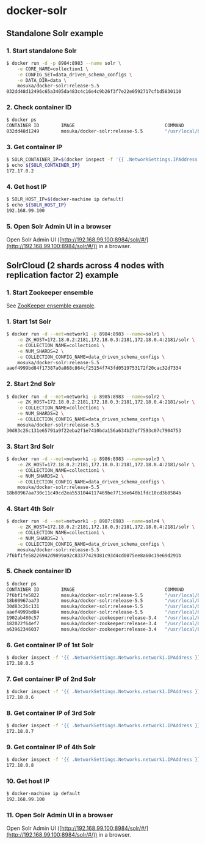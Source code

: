 # docker-solr

## Standalone Solr example

### 1. Start standalone Solr

```sh
$ docker run -d -p 8984:8983 --name solr \
    -e CORE_NAME=collection1 \
    -e CONFIG_SET=data_driven_schema_configs \
    -e DATA_DIR=data \
    mosuka/docker-solr:release-5.5
032dd48d12496c65a3405da483c4c16e4c9b26f3f7e22e0592717cfbd5830110
```

### 2. Check container ID

```sh
$ docker ps
CONTAINER ID        IMAGE                                 COMMAND                  CREATED             STATUS              PORTS                                         NAMES
032dd48d1249        mosuka/docker-solr:release-5.5        "/usr/local/bin/docke"   15 seconds ago      Up 14 seconds       0.0.0.0:8984->8983/tcp                       solr
```

### 3. Get container IP

```sh
$ SOLR_CONTAINER_IP=$(docker inspect -f '{{ .NetworkSettings.IPAddress }}' solr)
$ echo ${SOLR_CONTAINER_IP}
172.17.0.2
```

### 4. Get host IP

```sh
$ SOLR_HOST_IP=$(docker-machine ip default)
$ echo ${SOLR_HOST_IP}
192.168.99.100
```

### 5. Open Solr Admin UI in a browser

Open Solr Admin UI ([http://192.168.99.100:8984/solr/#/](http://192.168.99.100:8984/solr/#/)) in a browser.



## SolrCloud (2 shards across 4 nodes with replication factor 2) example

### 1. Start Zookeeper ensemble

See [ZooKeeper ensemble example](https://hub.docker.com/r/mosuka/docker-zookeeper/).

### 1. Start 1st Solr

```sh
$ docker run -d --net=network1 -p 8984:8983 --name=solr1 \
    -e ZK_HOST=172.18.0.2:2181,172.18.0.3:2181,172.18.0.4:2181/solr \
    -e COLLECTION_NAME=collection1 \
    -e NUM_SHARDS=2 \
    -e COLLECTION_CONFIG_NAME=data_driven_schema_configs \
    mosuka/docker-solr:release-5.5
aaef4999bd84f17387a0a868c864cf25154f743fd0519753172f20cac32d7334
```

### 2. Start 2nd Solr

```sh
$ docker run -d --net=network1 -p 8985:8983 --name=solr2 \
    -e ZK_HOST=172.18.0.2:2181,172.18.0.3:2181,172.18.0.4:2181/solr \
    -e COLLECTION_NAME=collection1 \
    -e NUM_SHARDS=2 \
    -e COLLECTION_CONFIG_NAME=data_driven_schema_configs \
    mosuka/docker-solr:release-5.5
30d83c26c131e65791a9f22eba2f1e7410bda156a634b27ef7593c07c7904753
```

### 3. Start 3rd Solr

```sh
$ docker run -d --net=network1 -p 8986:8983 --name=solr3 \
    -e ZK_HOST=172.18.0.2:2181,172.18.0.3:2181,172.18.0.4:2181/solr \
    -e COLLECTION_NAME=collection1 \
    -e NUM_SHARDS=2 \
    -e COLLECTION_CONFIG_NAME=data_driven_schema_configs \
    mosuka/docker-solr:release-5.5
18b80967aa730c11c49cd2ea5531044117469be7713de640b1fdc10cd3b8584b
```

### 4. Start 4th Solr

```sh
$ docker run -d --net=network1 -p 8987:8983 --name=solr4 \
    -e ZK_HOST=172.18.0.2:2181,172.18.0.3:2181,172.18.0.4:2181/solr \
    -e COLLECTION_NAME=collection1 \
    -e NUM_SHARDS=2 \
    -e COLLECTION_CONFIG_NAME=data_driven_schema_configs \
    mosuka/docker-solr:release-5.5
7f6bf1fe58226942d9899a92c83377429381c93d4cd0075ee8a60c19e69d291b
```

### 5. Check container ID

```sh
$ docker ps
CONTAINER ID        IMAGE                                 COMMAND                  CREATED              STATUS              PORTS                                         NAMES
7f6bf1fe5822        mosuka/docker-solr:release-5.5        "/usr/local/bin/docke"   42 seconds ago       Up 41 seconds       7983/tcp, 0.0.0.0:8987->8983/tcp             solr4
18b80967aa73        mosuka/docker-solr:release-5.5        "/usr/local/bin/docke"   53 seconds ago       Up 52 seconds       7983/tcp, 0.0.0.0:8986->8983/tcp             solr3
30d83c26c131        mosuka/docker-solr:release-5.5        "/usr/local/bin/docke"   About a minute ago   Up About a minute   7983/tcp, 0.0.0.0:8985->8983/tcp             solr2
aaef4999bd84        mosuka/docker-solr:release-5.5        "/usr/local/bin/docke"   2 minutes ago        Up 2 minutes        7983/tcp, 0.0.0.0:8984->8983/tcp             solr1
1902ab480c57        mosuka/docker-zookeeper:release-3.4   "/usr/local/bin/docke"   15 hours ago         Up 15 hours         2888/tcp, 3888/tcp, 0.0.0.0:2184->2181/tcp   zookeeper3
182022f64ef7        mosuka/docker-zookeeper:release-3.4   "/usr/local/bin/docke"   15 hours ago         Up 15 hours         2888/tcp, 3888/tcp, 0.0.0.0:2183->2181/tcp   zookeeper2
a63962346037        mosuka/docker-zookeeper:release-3.4   "/usr/local/bin/docke"   15 hours ago         Up 15 hours         2888/tcp, 3888/tcp, 0.0.0.0:2182->2181/tcp   zookeeper1
```

### 6. Get container IP of 1st Solr

```sh
$ docker inspect -f '{{ .NetworkSettings.Networks.network1.IPAddress }}' solr1
172.18.0.5
```

### 7. Get container IP of 2nd Solr

```sh
$ docker inspect -f '{{ .NetworkSettings.Networks.network1.IPAddress }}' solr2
172.18.0.6
```

### 8. Get container IP of 3rd Solr

```sh
$ docker inspect -f '{{ .NetworkSettings.Networks.network1.IPAddress }}' solr3
172.18.0.7
```

### 9. Get container IP of 4th Solr

```sh
$ docker inspect -f '{{ .NetworkSettings.Networks.network1.IPAddress }}' solr4
172.18.0.8
```

### 10. Get host IP

```sh
$ docker-machine ip default
192.168.99.100
```

### 11. Open Solr Admin UI in a browser

Open Solr Admin UI ([http://192.168.99.100:8984/solr/#/](http://192.168.99.100:8984/solr/#/)) in a browser.
